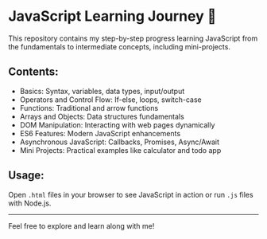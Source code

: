 # JavaScript Learning Journey 🚀

This repository contains my step-by-step progress learning JavaScript from the fundamentals to intermediate concepts, including mini-projects.

## Contents:

- Basics: Syntax, variables, data types, input/output
- Operators and Control Flow: If-else, loops, switch-case
- Functions: Traditional and arrow functions
- Arrays and Objects: Data structures fundamentals
- DOM Manipulation: Interacting with web pages dynamically
- ES6 Features: Modern JavaScript enhancements
- Asynchronous JavaScript: Callbacks, Promises, Async/Await
- Mini Projects: Practical examples like calculator and todo app

## Usage:

Open `.html` files in your browser to see JavaScript in action or run `.js` files with Node.js.

---

Feel free to explore and learn along with me!



